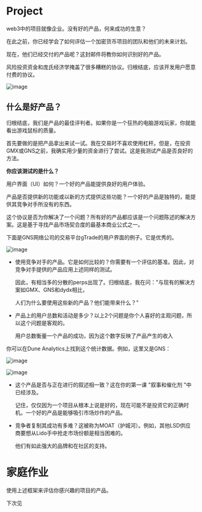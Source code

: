 # Project


web3中的项目就像企业。没有好的产品，何来成功的生意？

在此之前，你已经学会了如何评估一个加密货币项目的团队和他们的未来计划。

现在，他们已经交付的产品呢？这封邮件将教你如何识别好的产品。

风险投资资金和庞氏经济学掩盖了很多糟糕的协议。归根结底，应该开发用户愿意付费的协议。

![image](https://github.com/HeliosLz/Project-Analysis/assets/131566676/e3a4dcef-a4ae-42ff-a3cd-b9b31c9f873c)

## 什么是好产品？

归根结底，我们是产品的最佳评判者。如果你是一个狂热的电脑游戏玩家，你就能看出游戏鼠标的质量。

首先要做的是把产品拿出来试一试。我在交易时不喜欢使用杠杆。但是，在投资GMX或GNS之前，我确实用少量的资金进行了尝试。这是我测试产品是否良好的方法。

**你应该测试的是什么？**

用户界面（UI）如何？一个好的产品能提供良好的用户体验。

产品是否提供新的功能或以新的方式提供这些功能？一个好的产品是独特的，能提供其竞争对手所没有的东西。

这个协议是否为你解决了一个问题？所有好的产品都应该是一个问题陈述的解决方案。这是基于寻找产品市场契合度的最基本商业公式之一。

下面是GNS网络公司的交易平台gTrade的用户界面的例子。它是优秀的。

![image](https://github.com/HeliosLz/Project-Analysis/assets/131566676/688d1a80-3b0c-434a-b80d-29774acf762c)

- 使用竞争对手的产品。它是如何比较的？你需要有一个评估的基准。因此，对竞争对手提供的产品应用上述同样的测试。

  因此，有相当多的分散的perps出现了。归根结底，我在问："与现有的解决方案如GMX、GNS和dydx相比，
  
  人们为什么要使用这些新的产品？他们能带来什么？"


- 产品上的用户总数和活动是多少？以上2个问题是你个人喜好的主观问题，所以这个问题是客观的。
  
  用户总数衡量一个产品的成功，因为这个数字反映了产品产生的收入

你可以在Dune Analytics上找到这个统计数据。例如，这里又是GNS：

![image](https://github.com/HeliosLz/Project-Analysis/assets/131566676/2066eb57-f391-4b5d-900e-5b9c3d32555b)

![image](https://github.com/HeliosLz/Project-Analysis/assets/131566676/04154c18-c9f5-4efc-9134-ee65969e1738)

- 这个产品是否与正在进行的叙述相一致？这在你的第一课 "叙事和催化剂 "中已经涉及。
  
  记住，仅仅因为一个项目从根本上说是好的，现在可能不是投资它的正确时机。一个好的产品是能够吸引市场炒作的产品。

- 竞争者复制其成功有多难？这被称为MOAT（护城河）。例如，其他LSD供应商要想从Lido手中抢走市场份额是相当困难的。
  
  他们有如此强大的品牌和在社区的支持。

# 家庭作业

使用上述框架来评估你感兴趣的项目的产品。

下次见
